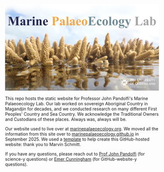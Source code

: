 ![Marine Palaeoecology logo against a photo of Acropora coral.](/images/logo-emer-photo.png)

This repo hosts the static website for Professor John Pandolfi's Marine Palaeoecology Lab. Our lab worked on sovereign Aboriginal Country in Magandjin for decades, and we conducted research on many different First Peoples' Country and Sea Country. We acknowledge the Traditional Owners and Custodians of these places. Always was, always will be.

Our website used to live over at [marinepalaeoecology.org](http://marinepalaeoecology.org/). We moved all the information from this site over to [marinepalaeoecology.github.io](https://marinepalaeoecology.github.io/) in September 2025. We used a [template](https://marvin-schmitt.com/blog/website-tutorial-quarto/index.html) to help create this GitHub-hosted website: thank you to Marvin Schmitt. 

If you have any questions, please reach out to [Prof John Pandolfi](mailto:j.pandolfi@uq.edu.au) (for science-y questions) or [Emer Cunningham](mailto:e.cunningham@uqconnect.edu.au) (for GitHub-website-y questions).